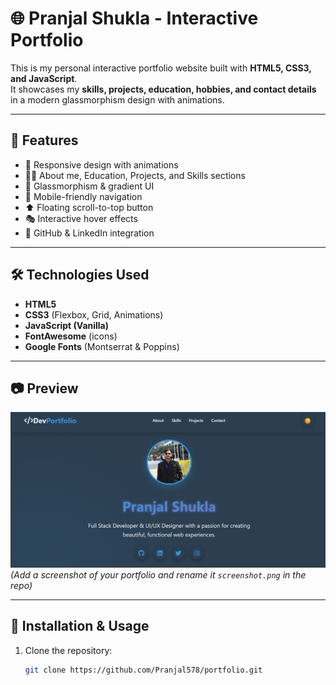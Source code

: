 # 🌐 Pranjal Shukla - Interactive Portfolio

This is my personal interactive portfolio website built with **HTML5, CSS3, and JavaScript**.  
It showcases my **skills, projects, education, hobbies, and contact details** in a modern glassmorphism design with animations.

---

## 🚀 Features

- 🌟 Responsive design with animations
- 🧑‍💻 About me, Education, Projects, and Skills sections
- 🎨 Glassmorphism & gradient UI
- 📱 Mobile-friendly navigation
- ⬆️ Floating scroll-to-top button
- 🎭 Interactive hover effects
- 🔗 GitHub & LinkedIn integration

---

## 🛠️ Technologies Used

- **HTML5**
- **CSS3** (Flexbox, Grid, Animations)
- **JavaScript (Vanilla)**
- **FontAwesome** (icons)
- **Google Fonts** (Montserrat & Poppins)

---

## 📷 Preview

![Portfolio Screenshot](./screenshot.png)  
*(Add a screenshot of your portfolio and rename it `screenshot.png` in the repo)*

---

## 🔧 Installation & Usage

1. Clone the repository:

   ```bash
   git clone https://github.com/Pranjal578/portfolio.git
